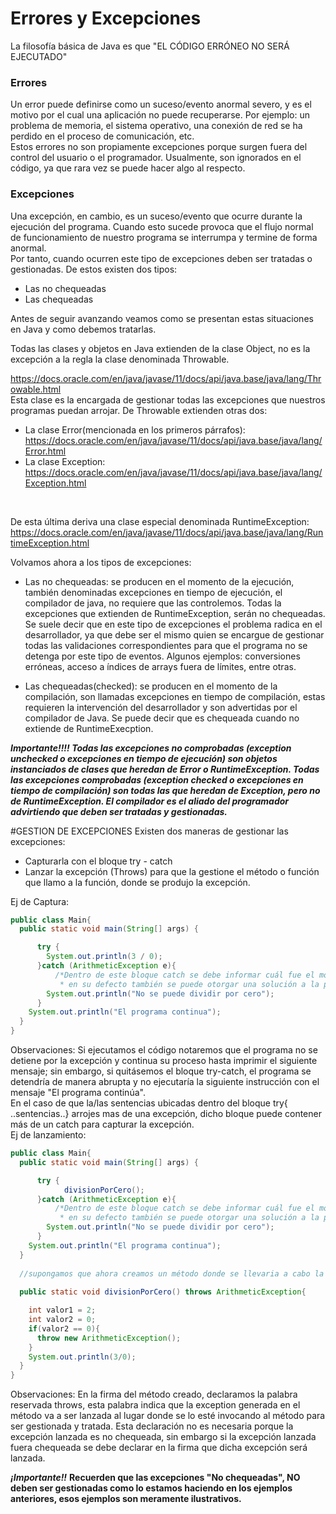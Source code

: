 # Errores y Excepciones
La filosofía básica de Java es que "EL CÓDIGO ERRÓNEO NO SERÁ EJECUTADO"

### Errores
Un error puede definirse como un suceso/evento anormal severo, y es el motivo por el cual una aplicación no puede recuperarse. Por ejemplo: un problema de memoria, el sistema operativo, una conexión de red se ha perdido en el proceso de comunicación, etc.
<br>Estos errores no son propiamente excepciones porque surgen fuera del control del usuario o el programador. Usualmente, son ignorados en el código, ya que rara vez se puede hacer algo al respecto.

### Excepciones
Una excepción, en cambio, es un suceso/evento que ocurre durante la ejecución del programa. Cuando esto sucede provoca que el flujo normal de funcionamiento de nuestro programa se interrumpa y termine de forma anormal.<br>
Por tanto, cuando ocurren este tipo de excepciones deben ser tratadas o gestionadas. De estos existen dos tipos:<br>
- Las no chequeadas
- Las chequeadas

Antes de seguir avanzando veamos como se presentan estas situaciones en Java y como debemos tratarlas.

Todas las clases y objetos en Java extienden de la clase Object, no es la excepción a la regla la clase denominada Throwable.

https://docs.oracle.com/en/java/javase/11/docs/api/java.base/java/lang/Throwable.html
<br>
Esta clase es la encargada de gestionar todas las excepciones que nuestros programas puedan arrojar. De Throwable extienden otras dos:
- La clase Error(mencionada en los primeros párrafos): https://docs.oracle.com/en/java/javase/11/docs/api/java.base/java/lang/Error.html
- La clase Exception: https://docs.oracle.com/en/java/javase/11/docs/api/java.base/java/lang/Exception.html
<br>

De esta última deriva una clase especial denominada RuntimeException:
  https://docs.oracle.com/en/java/javase/11/docs/api/java.base/java/lang/RuntimeException.html

Volvamos ahora a los tipos de excepciones:
- Las no chequeadas: se producen en el momento de la ejecución, también denominadas excepciones en tiempo de ejecución, el compilador de java, no requiere que las controlemos. Todas la excepciones que extienden de RuntimeException, serán no chequeadas. Se suele decir que en este tipo de excepciones el problema radica en el desarrollador, ya que debe ser el mismo quien se encargue de gestionar todas las validaciones correspondientes para que el programa no se detenga por este tipo de eventos.
Algunos ejemplos: conversiones erróneas, acceso a índices de arrays fuera de límites, entre otras.

- Las chequeadas(checked): se producen en el momento de la compilación, son llamadas excepciones en tiempo de compilación, estas requieren la intervención del desarrollador y son advertidas por el compilador de Java. Se puede decir que es chequeada cuando no extiende de RuntimeExecption.

**_Importante!!!!
Todas las excepciones no comprobadas
(exception unchecked o excepciones en tiempo de ejecución)
son objetos instanciados de clases que heredan de 
Error o RuntimeException.
Todas las excepciones comprobadas (exception checked o excepciones en tiempo de compilación) son todas las que heredan de Exception, pero no de RuntimeException.
El compilador es el aliado del programador advirtiendo que deben ser tratadas y gestionadas._**

#GESTION DE EXCEPCIONES
Existen dos maneras de gestionar las excepciones:
-  Capturarla con el bloque try - catch
-  Lanzar la excepción (Throws) para que la gestione el método o función que llamo a la función, donde se produjo la excepción. 

Ej de Captura:
```java
public class Main{
  public static void main(String[] args) {

      try {
        System.out.println(3 / 0);
      }catch (ArithmeticException e){
          /*Dentro de este bloque catch se debe informar cuál fue el motivo por el cual el programa no funciona o
           * en su defecto también se puede otorgar una solución a la problemática*/
        System.out.println("No se puede dividir por cero");
      }
    System.out.println("El programa continua");
  }
}
```
Observaciones: Si ejecutamos el código notaremos que el programa no se detiene por la excepción y continua su proceso hasta imprimir el siguiente mensaje; sin embargo, si quitásemos el bloque try-catch, el programa se detendría de manera abrupta y no ejecutaría la siguiente instrucción con el mensaje "El programa continúa".<br>
En el caso de que la/las sentencias ubicadas dentro del bloque try{ ..sentencias..} arrojes mas de una excepción, dicho bloque puede contener más de un catch para capturar la excepción.
<br>
Ej de lanzamiento:
```Java
public class Main{
  public static void main(String[] args) {

      try {
            divisionPorCero();
      }catch (ArithmeticException e){
          /*Dentro de este bloque catch se debe informar cuál fue el motivo por el cual el programa no funciona o
           * en su defecto también se puede otorgar una solución a la problemática*/
        System.out.println("No se puede dividir por cero");
      }
    System.out.println("El programa continua");
  }
  
  //supongamos que ahora creamos un método donde se llevaria a cabo la división por cero
  
  public static void divisionPorCero() throws ArithmeticException{

    int valor1 = 2;
    int valor2 = 0;
    if(valor2 == 0){
      throw new ArithmeticException();
    }
    System.out.println(3/0);
  }
}
```
Observaciones: En la firma del método creado, declaramos la palabra reservada throws, esta palabra indica que la exception generada en el método va a ser lanzada al lugar donde se lo esté invocando al método para ser gestionada y tratada. Esta declaración no es necesaria porque la excepción lanzada es no chequeada, sin embargo si la excepción lanzada fuera chequeada se debe declarar en la firma que dicha excepción será lanzada.

**_¡Importante!!_**
**Recuerden que las excepciones "No chequeadas", NO deben ser gestionadas como lo estamos haciendo en los ejemplos anteriores, esos ejemplos son meramente ilustrativos.**
